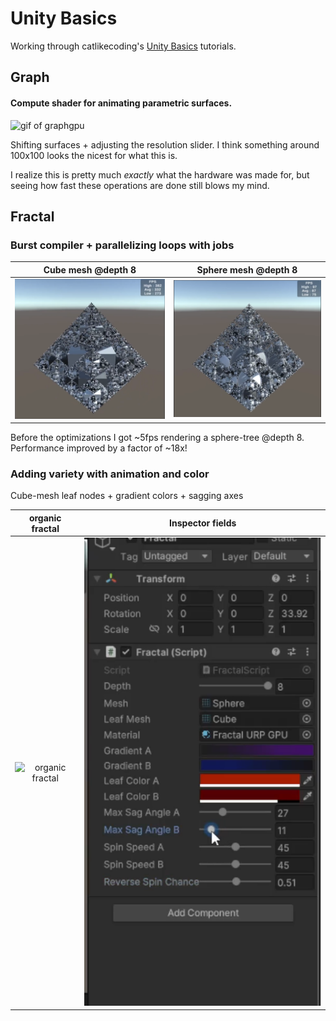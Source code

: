 # Unity Basics
Working through catlikecoding's [Unity Basics](https://catlikecoding.com/unity/tutorials/basics/) tutorials. 

## Graph
#### Compute shader for animating parametric surfaces.
![gif of graphgpu](./img/graphgpu.gif)

Shifting surfaces + adjusting the resolution slider. I think something around 100x100 looks the nicest for what this is. 

I realize this is pretty much *exactly* what the hardware was made for, but seeing how fast these operations are done still blows my mind.

## Fractal
### Burst compiler + parallelizing loops with jobs
 Cube mesh  @depth 8  | Sphere mesh @depth 8 
 :-------------------------:|:--------------------------: 
 ![cube depth 8](./img/cube_depth_8.png)  | ![sphere depth 8](./img/sphere_depth_8.png)
Before the optimizations I got ~5fps rendering a sphere-tree @depth 8. Performance improved by a factor of ~18x!

### Adding variety with animation and color
Cube-mesh leaf nodes + gradient colors + sagging axes

 organic fractal  | Inspector fields
 :-------------------------:|:--------------------------: 
 ![organic fractal](./img/organic_fractal.gif) | ![fractal inspector](./img/fractal_settings.png)
